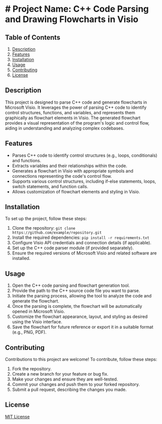 # # Project Name: C++ Code Parsing and Drawing Flowcharts in Visio

## Table of Contents
1. [Description](#description)
2. [Features](#features)
3. [Installation](#installation)
4. [Usage](#usage)
5. [Contributing](#contributing)
6. [License](#license)

## Description
This project is designed to parse C++ code and generate flowcharts in Microsoft Visio. It leverages the power of parsing C++ code to identify control structures, functions, and variables, and represents them graphically as flowchart elements in Visio. The generated flowchart provides a visual representation of the program's logic and control flow, aiding in understanding and analyzing complex codebases.

## Features
- Parses C++ code to identify control structures (e.g., loops, conditionals) and functions.
- Extracts variables and their relationships within the code.
- Generates a flowchart in Visio with appropriate symbols and connections representing the code's control flow.
- Supports various control structures, including if-else statements, loops, switch statements, and function calls.
- Allows customization of flowchart elements and styling in Visio.

## Installation
To set up the project, follow these steps:

1. Clone the repository: `git clone https://github.com/example/repository.git`
2. Install the required dependencies: `pip install -r requirements.txt`
3. Configure Visio API credentials and connection details (if applicable).
4. Set up the C++ code parser module (if provided separately).
5. Ensure the required versions of Microsoft Visio and related software are installed.

## Usage
1. Open the C++ code parsing and flowchart generation tool.
2. Provide the path to the C++ source code file you want to parse.
3. Initiate the parsing process, allowing the tool to analyze the code and generate the flowchart.
4. Once the parsing is complete, the flowchart will be automatically opened in Microsoft Visio.
5. Customize the flowchart appearance, layout, and styling as desired using the Visio interface.
6. Save the flowchart for future reference or export it in a suitable format (e.g., PNG, PDF).

## Contributing
Contributions to this project are welcome! To contribute, follow these steps:

1. Fork the repository.
2. Create a new branch for your feature or bug fix.
3. Make your changes and ensure they are well-tested.
4. Commit your changes and push them to your forked repository.
5. Submit a pull request, describing the changes you made.

## License
[MIT License](LICENSE)
